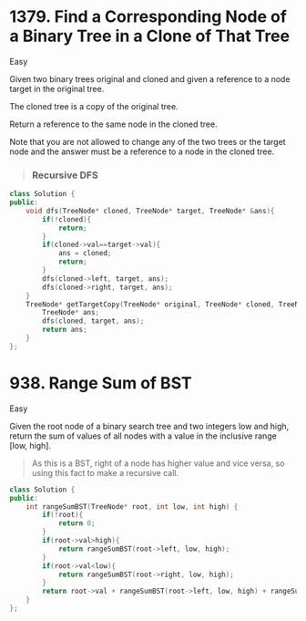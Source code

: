 # 1379. Find a Corresponding Node of a Binary Tree in a Clone of That Tree
Easy

Given two binary trees original and cloned and given a reference to a node target in the original tree.

The cloned tree is a copy of the original tree.

Return a reference to the same node in the cloned tree.

Note that you are not allowed to change any of the two trees or the target node and the answer must be a reference to a node in the cloned tree.

> ### Recursive DFS

```c++
class Solution {
public:
    void dfs(TreeNode* cloned, TreeNode* target, TreeNode* &ans){
        if(!cloned){
            return;
        }
        if(cloned->val==target->val){
            ans = cloned;
            return;
        }
        dfs(cloned->left, target, ans);
        dfs(cloned->right, target, ans);
    }
    TreeNode* getTargetCopy(TreeNode* original, TreeNode* cloned, TreeNode* target) {
        TreeNode* ans;
        dfs(cloned, target, ans);
        return ans;
    }
};
```

# 938. Range Sum of BST
Easy

Given the root node of a binary search tree and two integers low and high, return the sum of values of all nodes with a value in the inclusive range [low, high].

> As this is a BST, right of a node has higher value and vice versa, so using this fact to make a recursive call.

```c++
class Solution {
public:
    int rangeSumBST(TreeNode* root, int low, int high) {
        if(!root){
            return 0;
        }
        if(root->val>high){
            return rangeSumBST(root->left, low, high);
        }
        if(root->val<low){
            return rangeSumBST(root->right, low, high);
        }
        return root->val + rangeSumBST(root->left, low, high) + rangeSumBST(root->right, low, high);
    }
};
```

# 

```c++

```